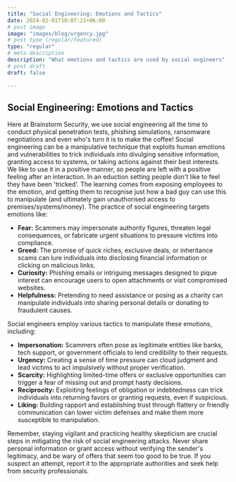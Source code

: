 ```yaml
---
title: "Social Engineering: Emotions and Tactics"
date: 2024-02-01T10:07:21+06:00
# post image
image: "images/blog/urgency.jpg"
# post type (regular/featured)
type: "regular"
# meta description
description: "What emotions and tactics are used by social engineers"
# post draft
draft: false

---
```



## Social Engineering: Emotions and Tactics

Here at Brainstorm Security, we use social engineering all the time to conduct physical penetration tests, phishing simulations, ransomware negotiations and even who's turn it is to make the coffee! Social engineering can be a manipulative technique that exploits human emotions and vulnerabilities to trick individuals into divulging sensitive information, granting access to systems, or taking actions against their best interests. We like to use it in a positive manner, so people are left with a positive feeling after an interaction. In an eduction setting people don't like to feel they have been 'tricked'. The learning comes from exposing employees to the emotion, and getting them to recognise just how a bad guy can use this to manipulate (and ultimately gain unauthorised access to premises/systems/money). The practice of social engineering targets emotions like:

* **Fear:** Scammers may impersonate authority figures, threaten legal consequences, or fabricate urgent situations to pressure victims into compliance.
* **Greed:** The promise of quick riches, exclusive deals, or inheritance scams can lure individuals into disclosing financial information or clicking on malicious links.
* **Curiosity:** Phishing emails or intriguing messages designed to pique interest can encourage users to open attachments or visit compromised websites.
* **Helpfulness:** Pretending to need assistance or posing as a charity can manipulate individuals into sharing personal details or donating to fraudulent causes.

Social engineers employ various tactics to manipulate these emotions, including:

* **Impersonation:** Scammers often pose as legitimate entities like banks, tech support, or government officials to lend credibility to their requests.
* **Urgency:** Creating a sense of time pressure can cloud judgment and lead victims to act impulsively without proper verification.
* **Scarcity:** Highlighting limited-time offers or exclusive opportunities can trigger a fear of missing out and prompt hasty decisions.
* **Reciprocity:** Exploiting feelings of obligation or indebtedness can trick individuals into returning favors or granting requests, even if suspicious.
* **Liking:** Building rapport and establishing trust through flattery or friendly communication can lower victim defenses and make them more susceptible to manipulation.


Remember, staying vigilant and practicing healthy skepticism are crucial steps in mitigating the risk of social engineering attacks. Never share personal information or grant access without verifying the sender's legitimacy, and be wary of offers that seem too good to be true. If you suspect an attempt, report it to the appropriate authorities and seek help from security professionals.